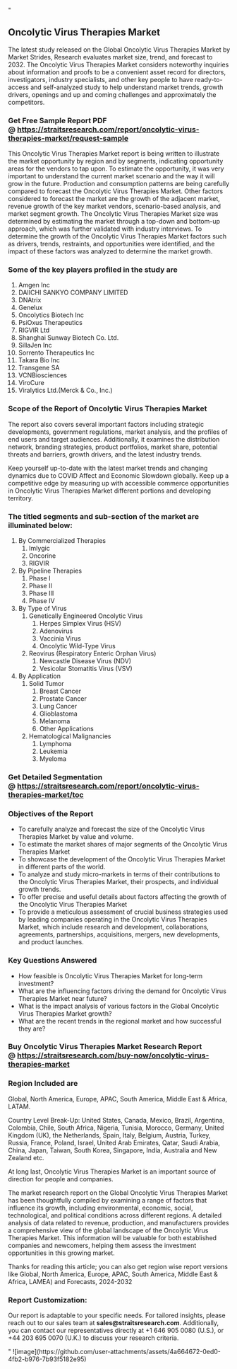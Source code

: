 "<h2>Oncolytic Virus Therapies Market</h2>
<p>The latest study released on the Global Oncolytic Virus Therapies Market by Market Strides, Research evaluates market size, trend, and forecast to 2032. The Oncolytic Virus Therapies Market considers noteworthy inquiries about information and proofs to be a convenient asset record for directors, investigators, industry specialists, and other key people to have ready-to-access and self-analyzed study to help understand market trends, growth drivers, openings and up and coming challenges and approximately the competitors.</p>
<h3>Get Free Sample Report PDF @&nbsp;<a href=https://straitsresearch.com/report/oncolytic-virus-therapies-market/request-sample>https://straitsresearch.com/report/oncolytic-virus-therapies-market/request-sample</a></h3>
<p>This Oncolytic Virus Therapies Market report is being written to illustrate the market opportunity by region and by segments, indicating opportunity areas for the vendors to tap upon. To estimate the opportunity, it was very important to understand the current market scenario and the way it will grow in the future. Production and consumption patterns are being carefully compared to forecast the Oncolytic Virus Therapies Market. Other factors considered to forecast the market are the growth of the adjacent market, revenue growth of the key market vendors, scenario-based analysis, and market segment growth. The Oncolytic Virus Therapies Market size was determined by estimating the market through a top-down and bottom-up approach, which was further validated with industry interviews. To determine the growth of the Oncolytic Virus Therapies Market factors such as drivers, trends, restraints, and opportunities were identified, and the impact of these factors was analyzed to determine the market growth.</p>
<h3>Some of the key players profiled in the study are</h3>
<p><ol>
<li>Amgen Inc</li>
<li>DAIICHI SANKYO COMPANY LIMITED</li>
<li>DNAtrix</li>
<li>Genelux</li>
<li>Oncolytics Biotech Inc</li>
<li>PsiOxus Therapeutics</li>
<li>RIGVIR Ltd</li>
<li>Shanghai Sunway Biotech Co. Ltd.</li>
<li>SillaJen Inc</li>
<li>Sorrento Therapeutics Inc</li>
<li>Takara Bio Inc</li>
<li>Transgene SA</li>
<li>VCNBiosciences</li>
<li>ViroCure</li>
<li>Viralytics Ltd.(Merck &amp; Co., Inc.)&nbsp;</li>
</ol></p>
<h3>Scope of the Report of Oncolytic Virus Therapies Market</h3>
<p>The report also covers several important factors including strategic developments, government regulations, market analysis, and the profiles of end users and target audiences. Additionally, it examines the distribution network, branding strategies, product portfolios, market share, potential threats and barriers, growth drivers, and the latest industry trends.</p>
<p>Keep yourself up-to-date with the latest market trends and changing dynamics due to COVID Affect and Economic Slowdown globally. Keep up a competitive edge by measuring up with accessible commerce opportunities in Oncolytic Virus Therapies Market different portions and developing territory.</p>
<h3>The titled segments and sub-section of the market are illuminated below:</h3>
<p><ol>
<li>By Commercialized Therapies
<ol>
<li>Imlygic</li>
<li>Oncorine</li>
<li>RIGVIR</li>
</ol>
</li>
<li>By Pipeline Therapies
<ol>
<li>Phase I</li>
<li>Phase II</li>
<li>Phase III</li>
<li>Phase IV</li>
</ol>
</li>
<li>By Type of Virus
<ol>
<li>Genetically Engineered Oncolytic Virus
<ol>
<li>Herpes Simplex Virus (HSV)</li>
<li>Adenovirus</li>
<li>Vaccinia Virus</li>
<li>Oncolytic Wild-Type Virus</li>
</ol>
</li>
<li>Reovirus (Respiratory Enteric Orphan Virus)
<ol>
<li>Newcastle Disease Virus (NDV)</li>
<li>Vesicolar Stomatitis Virus (VSV)</li>
</ol>
</li>
</ol>
</li>
<li>By Application
<ol>
<li>Solid Tumor
<ol>
<li>Breast Cancer</li>
<li>Prostate Cancer</li>
<li>Lung Cancer</li>
<li>Glioblastoma</li>
<li>Melanoma</li>
<li>Other Applications</li>
</ol>
</li>
<li>Hematological Malignancies
<ol>
<li>Lymphoma</li>
<li>Leukemia</li>
<li>Myeloma</li>
</ol>
</li>
</ol>
</li>
</ol></p>
<h3>Get Detailed Segmentation @&nbsp;<a href=https://straitsresearch.com/report/oncolytic-virus-therapies-market/toc>https://straitsresearch.com/report/oncolytic-virus-therapies-market/toc</a></h3>
<h3>Objectives of the Report</h3>
<ul>
<li>To carefully analyze and forecast the size of the Oncolytic Virus Therapies Market by value and volume.</li>
<li>To estimate the market shares of major segments of the Oncolytic Virus Therapies Market</li>
<li>To showcase the development of the Oncolytic Virus Therapies Market in different parts of the world.</li>
<li>To analyze and study micro-markets in terms of their contributions to the Oncolytic Virus Therapies Market, their prospects, and individual growth trends.</li>
<li>To offer precise and useful details about factors affecting the growth of the Oncolytic Virus Therapies Market</li>
<li>To provide a meticulous assessment of crucial business strategies used by leading companies operating in the Oncolytic Virus Therapies Market, which include research and development, collaborations, agreements, partnerships, acquisitions, mergers, new developments, and product launches.</li>
</ul>
<h3>Key Questions Answered</h3>
<ul>
<li>How feasible is Oncolytic Virus Therapies Market for long-term investment?</li>
<li>What are the influencing factors driving the demand for Oncolytic Virus Therapies Market near future?</li>
<li>What is the impact analysis of various factors in the Global Oncolytic Virus Therapies Market growth?</li>
<li>What are the recent trends in the regional market and how successful they are?</li>
</ul>
<h3>Buy Oncolytic Virus Therapies Market Research Report @&nbsp;<strong><a href=https://straitsresearch.com/buy-now/oncolytic-virus-therapies-market>https://straitsresearch.com/buy-now/oncolytic-virus-therapies-market</a></strong></h3>
<h3>Region Included are</h3>
<p>Global, North America, Europe, APAC, South America, Middle East &amp; Africa, LATAM.</p>
<p>Country Level Break-Up: United States, Canada, Mexico, Brazil, Argentina, Colombia, Chile, South Africa, Nigeria, Tunisia, Morocco, Germany, United Kingdom (UK), the Netherlands, Spain, Italy, Belgium, Austria, Turkey, Russia, France, Poland, Israel, United Arab Emirates, Qatar, Saudi Arabia, China, Japan, Taiwan, South Korea, Singapore, India, Australia and New Zealand etc.</p>
<p>At long last, Oncolytic Virus Therapies Market is an important source of direction for people and companies.</p>
<p>The market research report on the Global Oncolytic Virus Therapies Market has been thoughtfully compiled by examining a range of factors that influence its growth, including environmental, economic, social, technological, and political conditions across different regions. A detailed analysis of data related to revenue, production, and manufacturers provides a comprehensive view of the global landscape of the Oncolytic Virus Therapies Market. This information will be valuable for both established companies and newcomers, helping them assess the investment opportunities in this growing market.</p>
<p>Thanks for reading this article; you can also get region wise report versions like Global, North America, Europe, APAC, South America, Middle East &amp; Africa, LAMEA) and Forecasts, 2024-2032</p>
<h3>Report Customization:</h3>
<p>Our report is adaptable to your specific needs. For tailored insights, please reach out to our sales team at&nbsp;<strong>sales@straitsresearch.com</strong>. Additionally, you can contact our representatives directly at +1 646 905 0080 (U.S.), or +44 203 695 0070 (U.K.) to discuss your research criteria.</p>"
![image](https://github.com/user-attachments/assets/4a664672-0ed0-4fb2-b976-7b93f5182e95)
